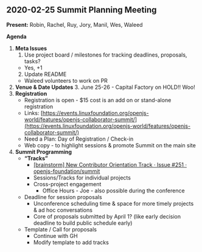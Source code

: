 ## 2020-02-25 Summit Planning Meeting

**Present:** Robin, Rachel, Ruy, Jory, Manil, Wes, Waleed

**Agenda**



1. **Meta Issues**
    1. Use project board / milestones for tracking deadlines, proposals, tasks?
     * Yes, +1
    2. Update README
     * Waleed volunteers to work on PR
2. **Venue & Date Updates**
    3. June 25-26 - Capital Factory on HOLD!! Woo!
3. **Registration**
    * Registration is open - $15 cost is an add on or stand-alone registration
    * Links: [https://events.linuxfoundation.org/openjs-world/features/openjs-collaborator-summit/](https://events.linuxfoundation.org/openjs-world/features/openjs-collaborator-summit/)
    * Need a Plan: Day of Registration / Check-in
    * Web copy - to highlight sessions & promote Summit on the main site
4. **Summit Programming**
    * **“Tracks”**
      * [[brainstorm] New Contributor Orientation Track · Issue #251 · openjs-foundation/summit](https://github.com/openjs-foundation/summit/issues/251)
      * Sessions/Tracks for individual projects
      * Cross-project engagement
        * Office Hours - Joe - also possible during the conference
    * Deadline for session proposals
      * Unconference scheduling time & space for more timely projects & ad hoc conversations
      * Core of proposals submitted by April 1? (like early decision deadline to build public schedule early)
    * Template / Call for proposals
      * Continue with GH
      * Modify template to add tracks
